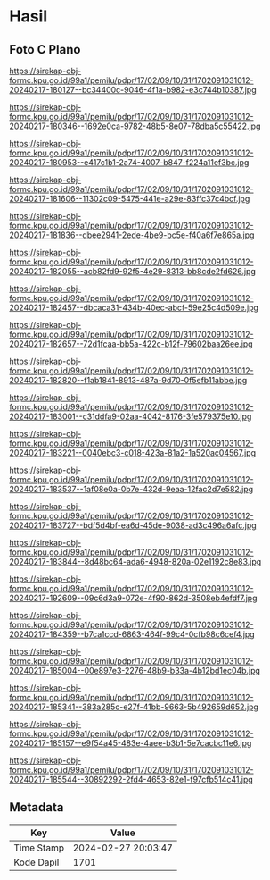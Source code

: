 # Hasil

## Foto C Plano

https://sirekap-obj-formc.kpu.go.id/99a1/pemilu/pdpr/17/02/09/10/31/1702091031012-20240217-180127--bc34400c-9046-4f1a-b982-e3c744b10387.jpg

https://sirekap-obj-formc.kpu.go.id/99a1/pemilu/pdpr/17/02/09/10/31/1702091031012-20240217-180346--1692e0ca-9782-48b5-8e07-78dba5c55422.jpg

https://sirekap-obj-formc.kpu.go.id/99a1/pemilu/pdpr/17/02/09/10/31/1702091031012-20240217-180953--e417c1b1-2a74-4007-b847-f224a11ef3bc.jpg

https://sirekap-obj-formc.kpu.go.id/99a1/pemilu/pdpr/17/02/09/10/31/1702091031012-20240217-181606--11302c09-5475-441e-a29e-83ffc37c4bcf.jpg

https://sirekap-obj-formc.kpu.go.id/99a1/pemilu/pdpr/17/02/09/10/31/1702091031012-20240217-181836--dbee2941-2ede-4be9-bc5e-f40a6f7e865a.jpg

https://sirekap-obj-formc.kpu.go.id/99a1/pemilu/pdpr/17/02/09/10/31/1702091031012-20240217-182055--acb82fd9-92f5-4e29-8313-bb8cde2fd626.jpg

https://sirekap-obj-formc.kpu.go.id/99a1/pemilu/pdpr/17/02/09/10/31/1702091031012-20240217-182457--dbcaca31-434b-40ec-abcf-59e25c4d509e.jpg

https://sirekap-obj-formc.kpu.go.id/99a1/pemilu/pdpr/17/02/09/10/31/1702091031012-20240217-182657--72d1fcaa-bb5a-422c-b12f-79602baa26ee.jpg

https://sirekap-obj-formc.kpu.go.id/99a1/pemilu/pdpr/17/02/09/10/31/1702091031012-20240217-182820--f1ab1841-8913-487a-9d70-0f5efb11abbe.jpg

https://sirekap-obj-formc.kpu.go.id/99a1/pemilu/pdpr/17/02/09/10/31/1702091031012-20240217-183001--c31ddfa9-02aa-4042-8176-3fe579375e10.jpg

https://sirekap-obj-formc.kpu.go.id/99a1/pemilu/pdpr/17/02/09/10/31/1702091031012-20240217-183221--0040ebc3-c018-423a-81a2-1a520ac04567.jpg

https://sirekap-obj-formc.kpu.go.id/99a1/pemilu/pdpr/17/02/09/10/31/1702091031012-20240217-183537--1af08e0a-0b7e-432d-9eaa-12fac2d7e582.jpg

https://sirekap-obj-formc.kpu.go.id/99a1/pemilu/pdpr/17/02/09/10/31/1702091031012-20240217-183727--bdf5d4bf-ea6d-45de-9038-ad3c496a6afc.jpg

https://sirekap-obj-formc.kpu.go.id/99a1/pemilu/pdpr/17/02/09/10/31/1702091031012-20240217-183844--8d48bc64-ada6-4948-820a-02e1192c8e83.jpg

https://sirekap-obj-formc.kpu.go.id/99a1/pemilu/pdpr/17/02/09/10/31/1702091031012-20240217-192609--09c6d3a9-072e-4f90-862d-3508eb4efdf7.jpg

https://sirekap-obj-formc.kpu.go.id/99a1/pemilu/pdpr/17/02/09/10/31/1702091031012-20240217-184359--b7ca1ccd-6863-464f-99c4-0cfb98c6cef4.jpg

https://sirekap-obj-formc.kpu.go.id/99a1/pemilu/pdpr/17/02/09/10/31/1702091031012-20240217-185004--00e897e3-2276-48b9-b33a-4b12bd1ec04b.jpg

https://sirekap-obj-formc.kpu.go.id/99a1/pemilu/pdpr/17/02/09/10/31/1702091031012-20240217-185341--383a285c-e27f-41bb-9663-5b492659d652.jpg

https://sirekap-obj-formc.kpu.go.id/99a1/pemilu/pdpr/17/02/09/10/31/1702091031012-20240217-185157--e9f54a45-483e-4aee-b3b1-5e7cacbc11e6.jpg

https://sirekap-obj-formc.kpu.go.id/99a1/pemilu/pdpr/17/02/09/10/31/1702091031012-20240217-185544--30892292-2fd4-4653-82e1-f97cfb514c41.jpg


## Metadata

| Key        | Value               |
| ---------- | ------------------- |
| Time Stamp | 2024-02-27 20:03:47 |
| Kode Dapil | 1701                |



